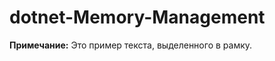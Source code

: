 <head>
  <link rel="stylesheet" type="text/css" href="../styles.css">
</head>

# dotnet-Memory-Management

<div class="note">
  <strong>Примечание:</strong> Это пример текста, выделенного в рамку.
</div>
